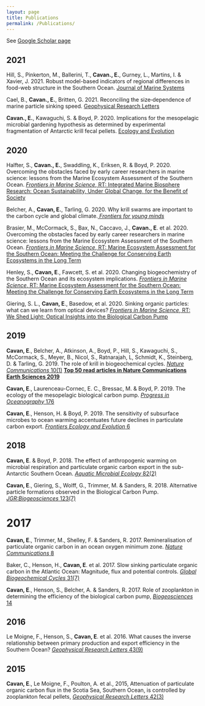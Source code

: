 ```yaml
---
layout: page
title: Publications
permalink: /Publications/
---
```


See [Google Scholar page](https://scholar.google.com/citations?user=q2ufJ5IAAAAJ&hl=en)

## 2021
Hill, S., Pinkerton, M., Ballerini, T., **Cavan., E.**, Gurney, L., Martins, I. & Xavier, J. 2021. Robust model-based indicators of regional differences in food-web structure in the Southern Ocean. [Journal of Marine Systems](https://www.sciencedirect.com/science/article/pii/S0924796321000543)

Cael, B., **Cavan., E.**, Britten, G. 2021. Reconciling the size‐dependence of marine particle sinking speed. [Geophysical Research Letters](https://agupubs.onlinelibrary.wiley.com/doi/full/10.1029/2020GL091771)

**Cavan., E.**, Kawaguchi, S. & Boyd, P. 2020. Implications for the mesopelagic microbial gardening hypothesis as determined by experimental fragmentation of Antarctic krill fecal pellets. [Ecology and Evolution](https://onlinelibrary.wiley.com/doi/full/10.1002/ece3.7119)


## 2020

Halfter, S., **Cavan., E.**, Swaddling, K., Eriksen, R. & Boyd, P.  2020. Overcoming the obstacles faced by early career researchers in marine science: lessons from the Marine Ecosystem Assessment of the Southern Ocean. [_Frontiers in Marine Science_, RT: Integrated Marine Biosphere Research: Ocean Sustainability, Under Global Change, for the Benefit of Society](https://www.frontiersin.org/articles/10.3389/fmars.2020.567917/abstract)  

Belcher, A., **Cavan, E.**, Tarling, G. 2020. Why krill swarms are important to the carbon cycle and global climate.[ _Frontiers for young minds_](https://kids.frontiersin.org/article/10.3389/frym.2020.518995)

Brasier, M., McCormack, S., Bax, N., Caccavo, J., **Cavan., E**. et al. 2020. Overcoming the obstacles faced by early career researchers in marine science: lessons from the Marine Ecosystem Assessment of the Southern Ocean. [_Frontiers in Marine Science_, RT: Marine Ecosystem Assessment for the Southern Ocean: Meeting the Challenge for Conserving Earth Ecosystems in the Long Term](https://www.frontiersin.org/articles/10.3389/fmars.2020.00692/full)  

Henley, S., **Cavan, E**., Fawcett, S. et al. 2020. Changing biogeochemistry of the Southern Ocean and its ecosystem implications. [_Frontiers in Marine Science_, RT: Marine Ecosystem Assessment for the Southern Ocean: Meeting the Challenge for Conserving Earth Ecosystems in the Long Term](https://www.frontiersin.org/articles/10.3389/fmars.2020.00581/abstract)

Giering, S. L., **Cavan, E**., Basedow, et al. 2020. Sinking organic particles: what can we learn from optical devices? [_Frontiers in Marine Science_, RT: We Shed Light: Optical Insights into the     Biological Carbon Pump](https://www.frontiersin.org/articles/10.3389/fmars.2019.00834/full)  


## 2019 

**Cavan, E**., Belcher, A., Atkinson, A., Boyd, P., Hill, S., Kawaguchi, S., McCormack, S., Meyer, B., Nicol, S., Ratnarajah, L, Schmidt, K., Steinberg, D. & Tarling, G. 2019. The role of krill in biogeochemical cycles. [_Nature Communications_ 10(1)](https://www.nature.com/articles/s41467-019-12668-7) [**Top 50 read articles in Nature Communications Earth Sciences 2019**](https://www.nature.com/collections/jbfeiegiec)

**Cavan, E**., Laurenceau-Cornec, E. C., Bressac, M. & Boyd, P.  2019. The ecology of the     mesopelagic biological carbon pump. [_Progress in Oceanography_ 176](https://www.sciencedirect.com/science/article/abs/pii/S0079661119300370)

**Cavan, E**., Henson, H. & Boyd, P. 2019. The sensitivity of subsurface microbes to ocean warming     accentuates future declines in particulate carbon export. [_Frontiers Ecology and Evolution_ 6](https://www.frontiersin.org/articles/10.3389/fevo.2018.00230/full)

## 2018

**Cavan, E**. & Boyd, P. 2018. The effect of anthropogenic warming on microbial respiration and     particulate organic carbon export in the sub-Antarctic Southern Ocean. [_Aquatic Microbial     Ecology_ 82(2)](https://www.int-res.com/abstracts/ame/v82/n2/p111-127/)

**Cavan, E**., Giering, S., Wolff, G., Trimmer, M. & Sanders, R. 2018. Alternative particle formations     observed in the Biological Carbon Pump. [_JGR:Biogeosciences_ 123(7)](https://agupubs.onlinelibrary.wiley.com/doi/full/10.1029/2018JG004392)

# 2017

**Cavan, E**., Trimmer, M., Shelley, F. & Sanders, R. 2017. Remineralisation of particulate     organic carbon in an ocean oxygen minimum zone. [_Nature Communications_ 8](https://www.nature.com/articles/ncomms14847)

Baker, C., Henson, H., **Cavan, E**. et al. 2017. Slow sinking particulate organic carbon in the Atlantic   Ocean: Magnitude, flux and potential controls. [_Global Biogeochemical Cycles_ 31(7)](https://agupubs.onlinelibrary.wiley.com/doi/full/10.1002/2017GB005638)

**Cavan, E**., Henson, S., Belcher, A. & Sanders, R. 2017. Role of zooplankton in determining the     efficiency of the biological carbon pump, [_Biogeosciences_ 14](https://www.biogeosciences.net/14/177/2017/)

## 2016

Le Moigne, F., Henson, S., **Cavan, E**. et al. 2016. What causes the inverse relationship between  primary production and export efficiency in the Southern Ocean? [_Geophysical Research Letters_ 43(9)](https://agupubs.onlinelibrary.wiley.com/doi/full/10.1002/2016GL068480)

## 2015

**Cavan, E**., Le Moigne, F., Poulton, A. et al., 2015, Attenuation of particulate organic carbon flux in the Scotia Sea, Southern Ocean, is controlled by zooplankton fecal pellets, [_Geophysical Research Letters_ 42(3)](https://agupubs.onlinelibrary.wiley.com/doi/full/10.1002/2014GL062744)


